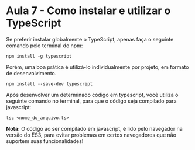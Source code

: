 # Aula 7 - Como instalar e utilizar o TypeScript
Se preferir instalar globalmente o TypeScript, apenas faça o seguinte comando pelo terminal do npm:
```npm
npm install -g typescript
```

Porém, uma boa prática é utilizá-lo individualmente por projeto, em formato de desenvolvimento.
```npm
npm install --save-dev typescript
```

Após desenvolver um determinado código em typescript, você utiliza o seguinte comando no terminal, para que o código seja compilado para javascript:
```npm
tsc <nome_do_arquivo.ts>
```

**Nota:** O código ao ser compilado em javascript, é lido pelo navegador na versão do ES3, para evitar problemas em certos navegadores que não suportem suas funcionalidades!
